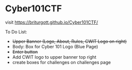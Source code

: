 # Cyber101CTF

visit https://briturgott.github.io/Cyber101CTF/



To Do List:
- ~~Upper Banner (Logo, About, Rules, CWIT Logo on right)~~
- Body: Box for Cyber 101 Logo (Blue Page)
- ~~Enter button~~
- Add CWIT logo to upper banner top right
- create boxes for challenges on challenges page
